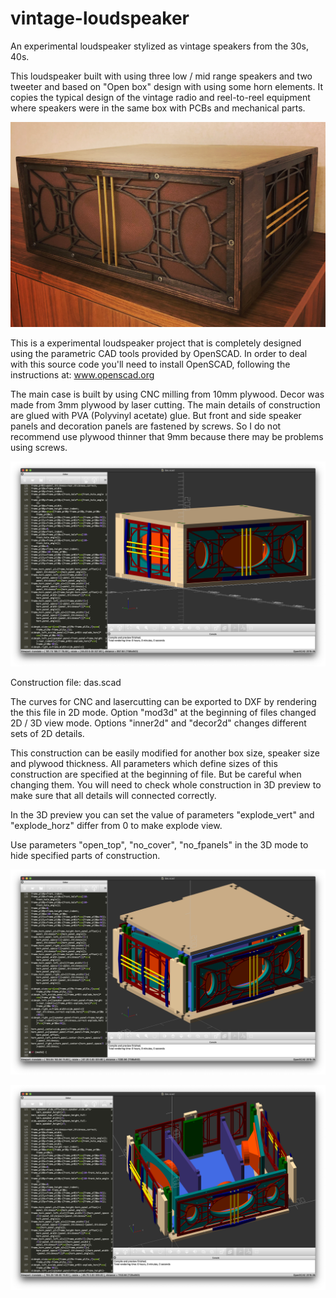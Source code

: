 # vintage-loudspeaker
An experimental loudspeaker stylized as vintage speakers from the 30s, 40s. 

This loudspeaker built with using three low / mid range speakers and two tweeter and based on "Open box" design with using some horn elements. It copies the typical design of the vintage radio and reel-to-reel equipment where speakers were in the same box with PCBs and mechanical parts.

![A photo of ready loudspeaker](https://raw.githubusercontent.com/zzzwiw/vintage-loudspeaker/master/images/das-final.jpg)

This is a experimental loudspeaker project that is completely designed using the parametric CAD tools provided by OpenSCAD. In order to deal with this source code you'll need to install OpenSCAD, following the instructions at: www.openscad.org

The main case is built by using CNC milling from 10mm plywood. Decor was made from 3mm plywood by laser cutting. The main details of construction are glued with PVA (Polyvinyl acetate) glue. But front and side speaker panels and decoration panels are fastened by screws. So I do not recommend use plywood thinner that 9mm because there may be problems using screws.

![OpenSCAD preview](https://raw.githubusercontent.com/zzzwiw/vintage-loudspeaker/master/images/das-pic01.png)

Construction file: das.scad

The curves for CNC and lasercutting can be exported to DXF by rendering the this file in 2D mode. Option "mod3d" at the beginning of files changed 2D / 3D view mode. Options "inner2d" and "decor2d" changes different sets of 2D details.

This construction can be easily modified for another box size, speaker size and plywood thickness. All parameters which define sizes of this construction are specified at the beginning of file. But be careful when changing them. You will need to check whole construction in 3D preview to make sure that all details will connected correctly.

In the 3D preview you can set the value of parameters "explode_vert" and "explode_horz" differ from 0 to make explode view.

Use parameters "open_top", "no_cover", "no_fpanels" in the 3D mode to hide specified parts of construction.

![OpenSCAD preview](https://raw.githubusercontent.com/zzzwiw/vintage-loudspeaker/master/images/das-pic02.png)

![OpenSCAD preview](https://raw.githubusercontent.com/zzzwiw/vintage-loudspeaker/master/images/das-pic03.png)

